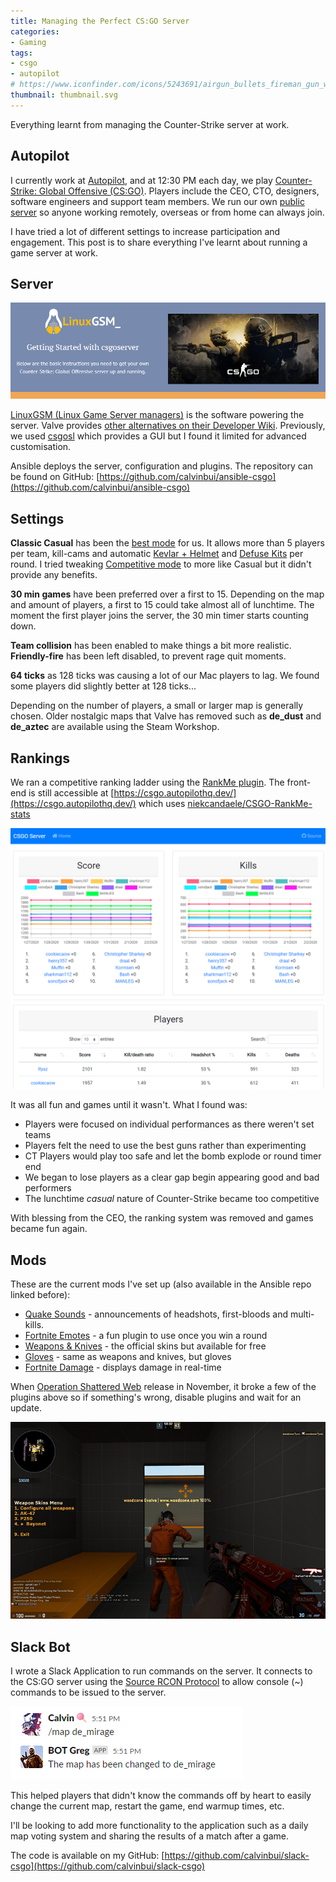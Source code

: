 ```yaml
---
title: Managing the Perfect CS:GO Server
categories:
- Gaming
tags:
- csgo
- autopilot
# https://www.iconfinder.com/icons/5243691/airgun_bullets_fireman_gun_weapon_icon
thumbnail: thumbnail.svg
---
```


Everything learnt from managing the Counter-Strike server at work.

<!-- more -->

## Autopilot

I currently work at [Autopilot](https://autopilothq.com/), and at 12:30 PM each day, we play [Counter-Strike: Global Offensive (CS:GO)](https://store.steampowered.com/app/730/CounterStrike_Global_Offensive/). Players include the CEO, CTO, designers, software engineers and support team members. We run our own [public server](https://www.gametracker.com/server_info/49.255.175.50:27015/) so anyone working remotely, overseas or from home can always join.

I have tried a lot of different settings to increase participation and engagement. This post is to share everything I've learnt about running a game server at work.

## Server

![linuxgsm.png](linuxgsm.png)

[LinuxGSM (Linux Game Server managers)](https://linuxgsm.com/) is the software powering the server. Valve provides [other alternatives on their Developer Wiki](https://developer.valvesoftware.com/wiki/Counter-Strike:_Global_Offensive_Dedicated_Servers). Previously, we used [csgosl](https://github.com/lenosisnickerboa/csgosl) which provides a GUI but I found it limited for advanced customisation.

Ansible deploys the server, configuration and plugins. The repository can be found on GitHub: [https://github.com/calvinbui/ansible-csgo](https://github.com/calvinbui/ansible-csgo)

## Settings

**Classic Casual** has been the [best mode](https://counterstrike.fandom.com/wiki/Casual) for us. It allows more than 5 players per team, kill-cams and automatic [Kevlar + Helmet](https://counterstrike.fandom.com/wiki/Kevlar_%2B_Helmet) and  [Defuse Kits](https://counterstrike.fandom.com/wiki/Defuse_Kit) per round. I tried tweaking [Competitive mode](https://counterstrike.fandom.com/wiki/Competitive) to more like Casual but it didn't provide any benefits.

**30 min games** have been preferred over a first to 15. Depending on the map and amount of players, a first to 15 could take almost all of lunchtime. The moment the first player joins the server, the 30 min timer starts counting down.

**Team collision** has been enabled to make things a bit more realistic. **Friendly-fire** has been left disabled, to prevent rage quit moments.

**64 ticks** as 128 ticks was causing a lot of our Mac players to lag. We found some players did slightly better at 128 ticks...

Depending on the number of players, a small or larger map is generally chosen. Older nostalgic maps that Valve has removed such as **de_dust** and **de_aztec** are available using the Steam Workshop.

## Rankings

We ran a competitive ranking ladder using the [RankMe plugin](https://forums.alliedmods.net/showthread.php?p=2467665). The front-end is still accessible at [https://csgo.autopilothq.dev/](https://csgo.autopilothq.dev/) which uses [niekcandaele/CSGO-RankMe-stats](https://github.com/niekcandaele/CSGO-RankMe-stats)

![rankme.png](rankme.png)

It was all fun and games until it wasn't. What I found was:

- Players were focused on individual performances as there weren't set teams
- Players felt the need to use the best guns rather than experimenting
- CT Players would play too safe and let the bomb explode or round timer end
- We began to lose players as a clear gap begin appearing good and bad performers
- The lunchtime _casual_ nature of Counter-Strike became too competitive

With blessing from the CEO, the ranking system was removed and games became fun again.

## Mods

These are the current mods I've set up (also available in the Ansible repo linked before):

- [Quake Sounds](https://forums.alliedmods.net/showthread.php?t=224316) - announcements of headshots, first-bloods and multi-kills.
- [Fortnite Emotes](https://forums.alliedmods.net/showthread.php?p=2668778) - a fun plugin to use once you win a round
- [Weapons & Knives](https://forums.alliedmods.net/showthread.php?t=298770) - the official skins but available for free
- [Gloves](https://forums.alliedmods.net/showthread.php?t=299977) - same as weapons and knives, but gloves
- [Fortnite Damage](https://forums.alliedmods.net/showthread.php?t=309218) - displays damage in real-time

When [Operation Shattered Web](https://counter-strike.net/shatteredweb) release in November, it broke a few of the plugins above so if something's wrong, disable plugins and wait for an update.

![weaponskin.jpg](weaponskin.jpg)

## Slack Bot

I wrote a Slack Application to run commands on the server. It connects to the CS:GO server using the [Source RCON Protocol](https://developer.valvesoftware.com/wiki/Source_RCON_Protocol) to allow console (~) commands to be issued to the server.

![slack-bot.png](slack-bot.png)

This helped players that didn't know the commands off by heart to easily change the current map, restart the game, end warmup times, etc.

I'll be looking to add more functionality to the application such as a daily map voting system and sharing the results of a match after a game.

The code is available on my GitHub: [https://github.com/calvinbui/slack-csgo](https://github.com/calvinbui/slack-csgo)
